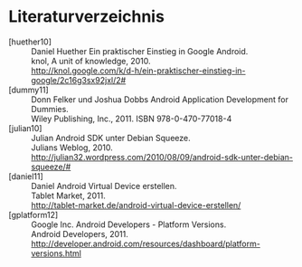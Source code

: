 # Literaturverzeichnis

<dl class="bib">
<dt id="huether10">[huether10]</dt>
<dd>
    <span class="bib_author">Daniel Huether</span>
    <span class="bib_title">Ein praktischer Einstieg in Google Android</span>.<br>
    <span class="bib_publisher">knol, A unit of knowledge</span>, <span class="bib_year">2010</span>.<br>
    <a href="http://knol.google.com/k/d-h/ein-praktischer-einstieg-in-google/2c16g3sx92jxl/2#aspx" class="bib_url">http://knol.google.com/k/d-h/ein-praktischer-einstieg-in-google/2c16g3sx92jxl/2#</a>
</dd>

<dt id="love07">[dummy11]</dt>
<dd>
    <span class="bib_author">Donn Felker und Joshua Dobbs</span>
    <span class="bib_title">Android Application Development for Dummies</span>.<br>
    <span class="bib_publisher">Wiley Publishing, Inc.</span>, <span class="bib_year">2011</span>.
    <span class="bib_isbn">ISBN 978-0-470-77018-4</span>
</dd>

<dt id="julian10">[julian10]</dt>
<dd>
	<span class="bib_author">Julian</span>
    <span class="bib_title">Android SDK unter Debian Squeeze</span>.<br>
    <span class="bib_publisher">Julians Weblog</span>, <span class="bib_year">2010</span>.<br>
    <a href="http://julian32.wordpress.com/2010/08/09/android-sdk-unter-debian-squeeze/" class="bib_url">http://julian32.wordpress.com/2010/08/09/android-sdk-unter-debian-squeeze/#</a>
</dd>

<dt id="daniel11">[daniel11]</dt>
<dd>
	<span class="bib_author">Daniel</span>
    <span class="bib_title">Android Virtual Device erstellen</span>.<br>
    <span class="bib_publisher">Tablet Market</span>, <span class="bib_year">2011</span>.<br>
    <a href="http://tablet-market.de/android-virtual-device-erstellen/" class="bib_url">http://tablet-market.de/android-virtual-device-erstellen/</a>
</dd>

<dt id="gplatform12">[gplatform12]</dt>
<dd>
	<span class="bib_author">Google Inc.</span>
    <span class="bib_title">Android Developers - Platform Versions</span>.<br>
    <span class="bib_publisher">Android Developers</span>, <span class="bib_year">2011</span>.<br>
	<a href="http://developer.android.com/resources/dashboard/platform-versions.html" class="bib_url">http://developer.android.com/resources/dashboard/platform-versions.html</a>
</dl>